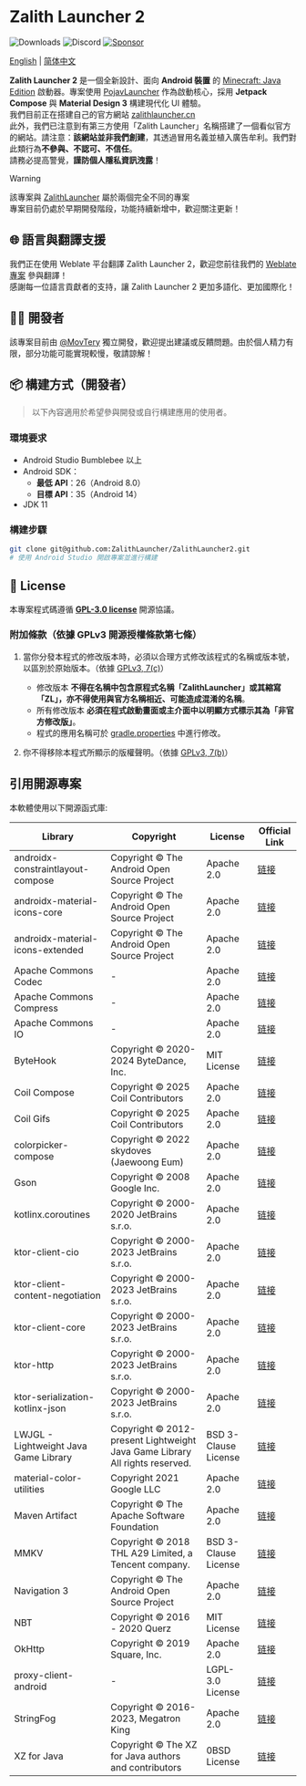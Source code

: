 # Zalith Launcher 2
![Downloads](https://img.shields.io/github/downloads/ZalithLauncher/ZalithLauncher2/total)
![Discord](https://img.shields.io/discord/1409012263423185039?logo=discord&label=Discord&color=7289DA&link=https%3A%2F%2Fdiscord.gg%2FyDDkTHp4cJ)
[![Sponsor](https://img.shields.io/badge/sponsor-30363D?logo=GitHub-Sponsors)](https://afdian.com/a/MovTery)
<!-- [![QQ](https://img.shields.io/badge/QQ-blue)](https://qm.qq.com/q/2MVxS0B29y) -->

[English](README.md) | [简体中文](README_ZH_CN.md)

**Zalith Launcher 2** 是一個全新設計、面向 **Android 裝置** 的 [Minecraft: Java Edition](https://www.minecraft.net/) 啟動器。專案使用 [PojavLauncher](https://github.com/PojavLauncherTeam/PojavLauncher/tree/v3_openjdk/app_pojavlauncher/src/main/jni) 作為啟動核心，採用 **Jetpack Compose** 與 **Material Design 3** 構建現代化 UI 體驗。  
我們目前正在搭建自己的官方網站 [zalithlauncher.cn](https://zalithlauncher.cn)  
此外，我們已注意到有第三方使用「Zalith Launcher」名稱搭建了一個看似官方的網站。請注意：**該網站並非我們創建**，其透過冒用名義並植入廣告牟利。我們對此類行為**不參與、不認可、不信任**。  
請務必提高警覺，**謹防個人隱私資訊洩露**！  

> [!WARNING]
> 該專案與 [ZalithLauncher](https://github.com/ZalithLauncher/ZalithLauncher) 屬於兩個完全不同的專案  
> 專案目前仍處於早期開發階段，功能持續新增中，歡迎關注更新！





## 🌐 語言與翻譯支援

我們正在使用 Weblate 平台翻譯 Zalith Launcher 2，歡迎您前往我們的 [Weblate 專案](https://hosted.weblate.org/projects/zalithlauncher2) 參與翻譯！  
感謝每一位語言貢獻者的支持，讓 Zalith Launcher 2 更加多語化、更加國際化！




## 👨‍💻 開發者

該專案目前由 [@MovTery](https://github.com/MovTery) 獨立開發，歡迎提出建議或反饋問題。由於個人精力有限，部分功能可能實現較慢，敬請諒解！




## 📦 構建方式（開發者）

> 以下內容適用於希望參與開發或自行構建應用的使用者。

### 環境要求

* Android Studio Bumblebee 以上
* Android SDK：
    * **最低 API**：26（Android 8.0）
    * **目標 API**：35（Android 14）
* JDK 11

### 構建步驟

```bash
git clone git@github.com:ZalithLauncher/ZalithLauncher2.git
# 使用 Android Studio 開啟專案並進行構建
```




## 📜 License

本專案程式碼遵循 **[GPL-3.0 license](LICENSE)** 開源協議。

### 附加條款（依據 GPLv3 開源授權條款第七條）

1. 當你分發本程式的修改版本時，必須以合理方式修改該程式的名稱或版本號，以區別於原始版本。（依據 [GPLv3, 7(c)](https://github.com/ZalithLauncher/ZalithLauncher2/blob/969827b/LICENSE#L372-L374)）
    - 修改版本 **不得在名稱中包含原程式名稱「ZalithLauncher」或其縮寫「ZL」，亦不得使用與官方名稱相近、可能造成混淆的名稱**。
    - 所有修改版本 **必須在程式啟動畫面或主介面中以明顯方式標示其為「非官方修改版」**。
    - 程式的應用名稱可於 [gradle.properties](./ZalithLauncher/gradle.properties) 中進行修改。

2. 你不得移除本程式所顯示的版權聲明。（依據 [GPLv3, 7(b)](https://github.com/ZalithLauncher/ZalithLauncher2/blob/969827b/LICENSE#L368-L370)）

## 引用開源專案
  
本軟體使用以下開源函式庫:

| Library                               | Copyright                                                                   | License              | Official Link                                                                   |
|---------------------------------------|-----------------------------------------------------------------------------|----------------------|---------------------------------------------------------------------------------|
| androidx-constraintlayout-compose     | Copyright © The Android Open Source Project                                 | Apache 2.0           | [链接](https://developer.android.com/develop/ui/compose/layouts/constraintlayout) |
| androidx-material-icons-core          | Copyright © The Android Open Source Project                                 | Apache 2.0           | [链接](https://developer.android.com/jetpack/androidx/releases/compose-material)  |
| androidx-material-icons-extended      | Copyright © The Android Open Source Project                                 | Apache 2.0           | [链接](https://developer.android.com/jetpack/androidx/releases/compose-material)  |
| Apache Commons Codec                  | -                                                                           | Apache 2.0           | [链接](https://commons.apache.org/proper/commons-codec)                           |
| Apache Commons Compress               | -                                                                           | Apache 2.0           | [链接](https://commons.apache.org/proper/commons-compress)                        |
| Apache Commons IO                     | -                                                                           | Apache 2.0           | [链接](https://commons.apache.org/proper/commons-io)                              |
| ByteHook                              | Copyright © 2020-2024 ByteDance, Inc.                                       | MIT License          | [链接](https://github.com/bytedance/bhook)                                        |
| Coil Compose                          | Copyright © 2025 Coil Contributors                                          | Apache 2.0           | [链接](https://github.com/coil-kt/coil)                                           |
| Coil Gifs                             | Copyright © 2025 Coil Contributors                                          | Apache 2.0           | [链接](https://github.com/coil-kt/coil)                                           |
| colorpicker-compose                   | Copyright © 2022 skydoves (Jaewoong Eum)                                    | Apache 2.0           | [链接](https://github.com/skydoves/colorpicker-compose)                           |
| Gson                                  | Copyright © 2008 Google Inc.                                                | Apache 2.0           | [链接](https://github.com/google/gson)                                            |
| kotlinx.coroutines                    | Copyright © 2000-2020 JetBrains s.r.o.                                      | Apache 2.0           | [链接](https://github.com/Kotlin/kotlinx.coroutines)                              |
| ktor-client-cio                       | Copyright © 2000-2023 JetBrains s.r.o.                                      | Apache 2.0           | [链接](https://ktor.io)                                                           |
| ktor-client-content-negotiation       | Copyright © 2000-2023 JetBrains s.r.o.                                      | Apache 2.0           | [链接](https://ktor.io)                                                           |
| ktor-client-core                      | Copyright © 2000-2023 JetBrains s.r.o.                                      | Apache 2.0           | [链接](https://ktor.io)                                                           |
| ktor-http                             | Copyright © 2000-2023 JetBrains s.r.o.                                      | Apache 2.0           | [链接](https://ktor.io)                                                           |
| ktor-serialization-kotlinx-json       | Copyright © 2000-2023 JetBrains s.r.o.                                      | Apache 2.0           | [链接](https://ktor.io)                                                           |
| LWJGL - Lightweight Java Game Library | Copyright © 2012-present Lightweight Java Game Library All rights reserved. | BSD 3-Clause License | [链接](https://github.com/LWJGL/lwjgl3)                                           |
| material-color-utilities              | Copyright 2021 Google LLC                                                   | Apache 2.0           | [链接](https://github.com/material-foundation/material-color-utilities)           |
| Maven Artifact                        | Copyright © The Apache Software Foundation                                  | Apache 2.0           | [链接](https://github.com/apache/maven/tree/maven-3.9.9/maven-artifact)           |
| MMKV                                  | Copyright © 2018 THL A29 Limited, a Tencent company.                        | BSD 3-Clause License | [链接](https://github.com/Tencent/MMKV)                                           |
| Navigation 3                          | Copyright © The Android Open Source Project                                 | Apache 2.0           | [链接](https://developer.android.com/jetpack/androidx/releases/navigation3)       |
| NBT                                   | Copyright © 2016 - 2020 Querz                                               | MIT License          | [链接](https://github.com/Querz/NBT)                                              |
| OkHttp                                | Copyright © 2019 Square, Inc.                                               | Apache 2.0           | [链接](https://github.com/square/okhttp)                                          |
| proxy-client-android                  | -                                                                           | LGPL-3.0 License     | [链接](https://github.com/TouchController/TouchController)                        |
| StringFog                             | Copyright © 2016-2023, Megatron King                                        | Apache 2.0           | [链接](https://github.com/MegatronKing/StringFog)                                 |
| XZ for Java                           | Copyright © The XZ for Java authors and contributors                        | 0BSD License         | [链接](https://tukaani.org/xz/java.html)                                          |
